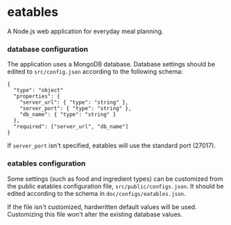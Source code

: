 # eatables
A Node.js web application for everyday meal planning.

### database configuration
The application uses a MongoDB database. Database settings
should be edited to `src/config.json` according to the following
schema:

```
{
  "type": "object"
  "properties": {
    "server_url": { "type": "string" },
    "server_port": { "type": "string" },
    "db_name": { "type": "string" }
  },
  "required": ["server_url", "db_name"]
}
```
If `server_port` isn't specified, eatables will use the
standard port (27017).

### eatables configuration
Some settings (such as food and ingredient types) can
be customized from the public eatables configuration file,
`src/public/configs.json`. It should be edited according to
the schema in `doc/configs/eatables.json`.

If the file isn't customized, hardwritten default values
will be used. Customizing this file won't alter the
existing database values.


